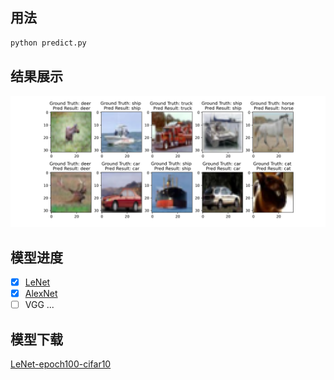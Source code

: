 ## 用法
```python
python predict.py
```

## 结果展示
![inference](assets/infer_cifar10.png)

## 模型进度
- [x] [LeNet](alexnet/model.py)
- [x] [AlexNet](alexnet/model.py)
- [ ] VGG
...
 
## 模型下载
[LeNet-epoch100-cifar10](https://deepl-ckpt-classification.gd2.qingstor.com/lenet/lenet_cifar10_epoch_100.pth)